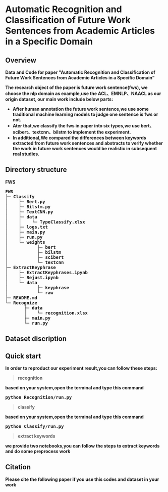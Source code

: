 # Automatic Recognition and Classification of Future Work Sentences from Academic Articles in a Specific Domain

## Overview
<b> Data and Code for paper "Automatic Recognition and Classification of Future Work Sentences from Academic Articles in a Specific Domain"

The research object of the paper is future work sentence(fws), we choose the nlp domain as example,use the ACL、EMNLP、NAACL as our origin dataset, our main work include below parts:
* After human annotation the future work sentence,we use some traditional machine learning models to judge one sentence is fws or not.
* Ater that,we classify the fws in paper into six types,we use bert、scibert、textcnn、bilstm to implement the experiment.
* In additional,We compared the differences between keywords extracted from future work sentences and abstracts to verify whether
the work in future work sentences would be realistic in subsequent real studies.

## Directory structure
FWS
<pre>
FWS
├─ Classify
│    ├─ Bert.py
│    ├─ Bilstm.py
│    ├─ TextCNN.py
│    ├─ data
│    │    └─ TypeClassify.xlsx
│    ├─ logs.txt
│    ├─ main.py
│    ├─ run.py
│    └─ weights
│           ├─ bert
│           ├─ bilstm
│           ├─ scibert
│           └─ textcnn
├─ ExtractKeyphrase
│    ├─ ExtractKeyphrases.ipynb
│    ├─ Rejust.ipynb
│    └─ data
│           ├─ keyphrase
│           └─ raw
├─ README.md
└─ Recognize
       ├─ data
       │    └─ recognition.xlsx
       ├─ main.py
       └─ run.py
</pre>

## Dataset discription

## Quick start
In order to reproduct our experiment result,you can follow these steps:

> recognition 

based on your system,open the terminal and type this command
<pre>python Recognition/run.py </pre>

> classify

based on your system,open the terminal and type this command
<pre>python Classify/run.py</pre>

> extract keywords

we provide two notebooks,you can follow the steps to extract keywords and do some preprocess work

## Citation
Please cite the following paper if you use this codes and dataset in your work

